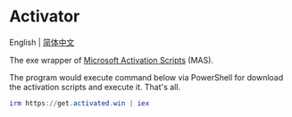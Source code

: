 # Activator

English | [简体中文](README.md)

The exe wrapper of [Microsoft Activation Scripts](https://activated.win) (MAS).

The program would execute command below via PowerShell for download the activation scripts and execute it. That's all.

```powershell
irm https://get.activated.win | iex
```

